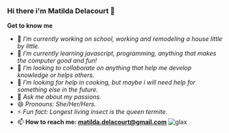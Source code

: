 ### Hi there i'm Matilda Delacourt 👋


**Get to know me**

- 🔭 *I’m currently working on school, working and remodeling a house little by little.*
- 🌱 *I’m currently learning javascript, programming, anything that makes the computer good and fun!*
- 👯 *I’m looking to collaborate on anything that help me develop knowledge or helps others.*
- 🤔 *I’m looking for help in cooking, but maybe i will need help for something else in the future.*
- 💬 *Ask me about my passions.*
- 😄 *Pronouns: She/Her/Hers.*
- ⚡ *Fun fact: Longest living insect is the queen termite.*
- 📫 **How to reach me: matilda.delacourt@gmail.com**
![glax](https://user-images.githubusercontent.com/73936419/131879337-014942a6-b458-440b-aaa0-e268056e4496.jpg)
